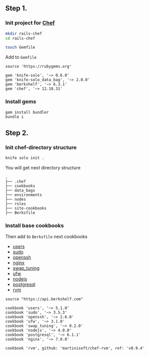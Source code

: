 ## Step 1.

### Init project for [Chef](https://github.com/chef/chef)

```bash
mkdir rails-chef
cd rails-chef
```

```bash
touch Gemfile
```

Add to ```Gemfile```

```
source 'https://rubygems.org'

gem 'knife-solo', '~> 0.6.0'
gem 'knife-solo_data_bag', '~> 2.0.0'
gem 'berkshelf', '~> 6.3.1'
gem 'chef', '~> 12.18.31'
```

### Install gems

```bash
gem install bundler
bundle i
```

## Step 2.

### Init chef-directory structure

```bash
knife solo init .
```

You will get next directory structure

```
.
├── .chef
├── cookbooks
├── data_bags
├── environments
├── nodes
├── roles
├── site-cookbooks
├── Berksfile
```

### Install base cookbooks

Then add to ```Berksfile``` next cookbooks

* [users](https://github.com/chef-cookbooks/users)
* [sudo](https://github.com/chef-cookbooks/sudo)
* [openssh](https://github.com/chef-cookbooks/openssh)
* [nginx](https://github.com/chef-cookbooks/nginx)
* [swap_tuning](https://github.com/zuazo/swap_tuning-cookbook)
* [ufw](https://github.com/chef-cookbooks/ufw)
* [nodejs](https://github.com/redguide/nodejs)
* [postgresql](https://github.com/sous-chefs/postgresql)
* [rvm](https://github.com/martinisoft/chef-rvm)

```
source "https://api.berkshelf.com"

cookbook 'users', '~> 5.1.0'
cookbook 'sudo', '~> 3.5.3'
cookbook 'openssh', '~> 2.6.0'
cookbook 'ufw', '~> 3.1.0'
cookbook 'swap_tuning', '~> 0.2.0'
cookbook 'nodejs', '~> 4.0.0'
cookbook 'postgresql', '~> 6.1.1'
cookbook 'nginx', '~> 7.0.0'

cookbook 'rvm', github: 'martinisoft/chef-rvm', ref: 'v0.9.4'

```
